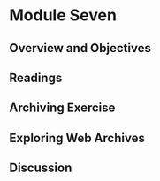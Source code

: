 # Module Seven 

## Overview and Objectives


## Readings


## Archiving Exercise


## Exploring Web Archives


## Discussion
